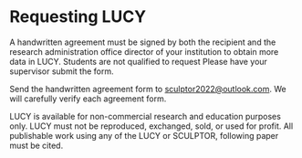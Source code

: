 # Requesting LUCY

A handwritten agreement must be signed by both the recipient and the research administration office director of your institution to obtain more data in LUCY. Students are not qualified to request Please have your supervisor submit the form.  

Send the handwritten agreement form to sculptor2022@outlook.com. We will carefully verify each agreement form. 

LUCY is available for non-commercial research and education purposes only. LUCY must not be reproduced, exchanged, sold, or used for profit. All publishable work using any of the LUCY or SCULPTOR,  following paper must be cited.
